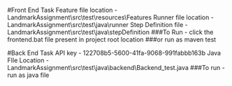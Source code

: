 #Front End Task
Feature file location - LandmarkAssignment\src\test\resources\Features
Runner file location - LandmarkAssignment\src\test\java\runner
Step Definition file - LandmarkAssignment\src\test\java\stepDefinition
###To Run - click the frontend.bat file present in project root location
###or run as maven test



#Back End Task
API key - 122708b5-5600-41fa-9068-991fabbb163b
Java FIle Location - LandmarkAssignment\src\test\java\backend\Backend_test.java
###To run - run as java file

